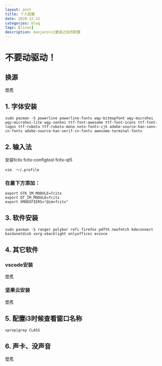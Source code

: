 ```yaml
---
layout: post
title: 个人配置
date: 2020-12-22
categories: blog
tags: [linux]
description: manjaro+i3重装之后的配置
---
```


# 不要动驱动！     

## 换源
[参考](https://blog.csdn.net/weixin_43968923/article/details/86349914)


## 1. 字体安装     
```
sudo pacman -S powerline powerline-fonts wqy-bitmapfont wqy-microhei wqy-microhei-lite wqy-zenhei ttf-font-awesome ttf-font-icons ttf-font-logos ttf-roboto ttf-roboto-mono noto-fonts-cjk adobe-source-han-sans-cn-fonts adobe-source-han-serif-cn-fonts awesome-terminal-fonts
```
## 2. 输入法     
安装fcitx fcitx-configtool fcitx-qt5     

`vim  ～/.profile`
### 在最下方添加：     
```
export GTK_IM_MODULE=fcitx
export QT_IM_MODULE=fcitx
export XMODIFIERS="@im=fcitx"
```
## 3. 软件安装
`sudo pacman -S ranger polybar rofi firefox pdftk neofetch kdeconnect baidunetdisk xorg-xbacklight onlyofficei evince`
## 4. 其它软件     

### vscode安装      
[参考](https://www.qinghaosu.xyz/blog/2020/12/10/%E7%AC%AC%E5%85%AD%E7%AF%87/)
### 坚果云安装     
[参考](https://www.jianguoyun.com/s/downloads/linux)

## 5. 配置i3时候查看窗口名称
`xprop|grep CLASS`

## 6. 声卡、没声音
[参考](https://www.it610.com/article/1294972279549140992.htm)
